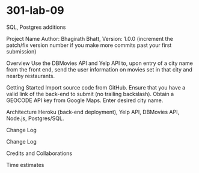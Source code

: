 # 301-lab-09

SQL, Postgres additions

Project Name
Author: Bhagirath Bhatt, Version: 1.0.0 (increment the patch/fix version number if you make more commits past your first submission)

Overview
Use the DBMovies API and Yelp API to, upon entry of a city name from the front end, send the user information on movies set in that city and nearby restaurants.

Getting Started
Import source code from GitHub. Ensure that you have a valid link of the back-end to submit (no trailing backslash). Obtain a GEOCODE API key from Google Maps. Enter desired city name.

Architecture
Heroku (back-end deployment), Yelp API, DBMovies API, Node.js, Postgres/SQL.

Change Log

Change Log

Credits and Collaborations

Time estimates